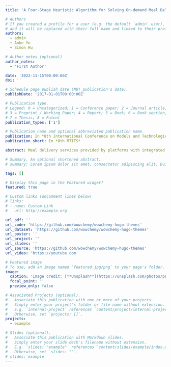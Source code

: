 ```yaml
---
title: 'A Four-Stage Heuristic Algorithm for Solving On-demand Meal Delivery Routing Problem'

# Authors
# If you created a profile for a user (e.g. the default `admin` user), write the username (folder name) here
# and it will be replaced with their full name and linked to their profile.
authors:
  - admin
  - Anke Ye
  - Simon Hu

# Author notes (optional)
author_notes:
  - 'First Author'

date: '2022-11-15T00:00:00Z'
doi: ''

# Schedule page publish date (NOT publication's date).
publishDate: '2017-01-01T00:00:00Z'

# Publication type.
# Legend: 0 = Uncategorized; 1 = Conference paper; 2 = Journal article;
# 3 = Preprint / Working Paper; 4 = Report; 5 = Book; 6 = Book section;
# 7 = Thesis; 8 = Patent
publication_types: ['1']

# Publication name and optional abbreviated publication name.
publication: In *8th International Conference on Models and Technologies for Intelligent Transportation System*
publication_short: In *8th MTITS*

abstract: Meal delivery services provided by platforms with integrated delivery networks are becoming increasingly popular. This paper adopts a rolling horizon approach to solve the meal delivery routing problem (MDRP). To improve delivery efficiency in scenarios with high delivery demand, multiple orders are allowed to be combined into one bundle and up to two bundles from two different restaurants can be delivered on one route. Following this strategy, an optimization-based four-stage heuristic algorithm is developed to generate an optimal routing plan in each optimization period. The algorithm first generates bundles according to orders’ spatial and temporal distribution. Secondly, we find feasible bundle pairs. Then, routes for delivering any single bundle or a bundle pair are optimized, respectively. Finally, the routes are assigned to available vehicles. In computational experiments using instances from open datasets, the system’s performance is evaluated in respect of average click-to-door time and ready-to-pickup time. We demonstrate that this algorithm can effectively process real-time information and assign optimal routes to the vehicles. By comparing the proposed method with an existing algorithm and exact solutions generated for a similar scenario, the results indicate that our method can generate solutions with slightly higher service quality and closer to the exact solutions. 

# Summary. An optional shortened abstract.
# summary: Lorem ipsum dolor sit amet, consectetur adipiscing elit. Duis posuere tellus ac convallis placerat. Proin tincidunt magna sed ex sollicitudin condimentum.

tags: []

# Display this page in the Featured widget?
featured: true

# Custom links (uncomment lines below)
# links:
# - name: Custom Link
#   url: http://example.org

url_pdf: ''
url_code: 'https://github.com/wowchemy/wowchemy-hugo-themes'
url_dataset: 'https://github.com/wowchemy/wowchemy-hugo-themes'
url_poster: ''
url_project: ''
url_slides: ''
url_source: 'https://github.com/wowchemy/wowchemy-hugo-themes'
url_video: 'https://youtube.com'

# Featured image
# To use, add an image named `featured.jpg/png` to your page's folder.
image:
  caption: 'Image credit: [**Unsplash**](https://unsplash.com/photos/pLCdAaMFLTE)'
  focal_point: ''
  preview_only: false

# Associated Projects (optional).
#   Associate this publication with one or more of your projects.
#   Simply enter your project's folder or file name without extension.
#   E.g. `internal-project` references `content/project/internal-project/index.md`.
#   Otherwise, set `projects: []`.
projects:
  - example

# Slides (optional).
#   Associate this publication with Markdown slides.
#   Simply enter your slide deck's filename without extension.
#   E.g. `slides: "example"` references `content/slides/example/index.md`.
#   Otherwise, set `slides: ""`.
# slides: example
---
```

